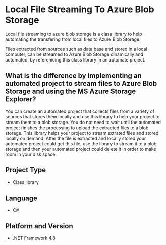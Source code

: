 # Local File Streaming To Azure Blob Storage
Local file streaming to azure blob storage is a class library to help automating the transfering from local files to Azure Blob Storage. 

Files extracted from sources such as data base and stored in a local computer, can be streamed to Azure Blob Storage dinamically and automated, by referenicing this class library in an automate project.

## What is the difference by implementing an automated project to stream files to Azure Blob Storage and using the MS Azure Storage Explorer?
You can create an automated project that collects files from a variety of sources that stores them locally and use this library to help your project to stream them to a blob storage. You do not need to wait until the automated project finishes the processing to upload the extracted files to a blob storage. This library helps your project to stream extrated files and stored locally on demand. After the file is extracted and locally stored your automated project could get this file, use the library to stream it to a blob storage and then your automated project could delete it in order to make room in your disk space.

## Project Type
* Class library

## Language
* C#

## Platform and Version
* .NET Framework 4.8
